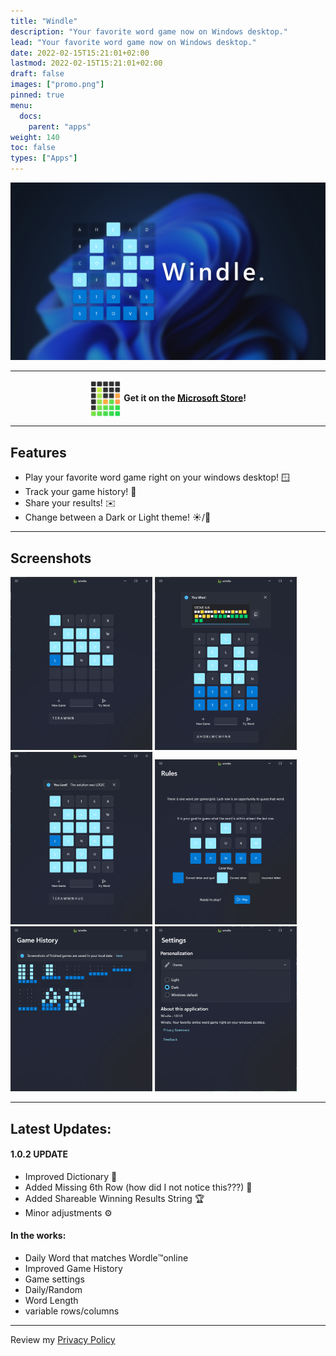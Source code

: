 ```yaml
---
title: "Windle"
description: "Your favorite word game now on Windows desktop."
lead: "Your favorite word game now on Windows desktop."
date: 2022-02-15T15:21:01+02:00
lastmod: 2022-02-15T15:21:01+02:00
draft: false
images: ["promo.png"]
pinned: true
menu:
  docs:
    parent: "apps"
weight: 140
toc: false
types: ["Apps"]
---
```


<img src="promo.png">

---

<div align="center">
  <img src="windlelogo.png" width="10%" align="center">
  <b> Get it on the <a href="https://www.microsoft.com/en-us/p/windle/9nw9pr0lcpc9">Microsoft Store</a>! </b>
</div>

---

## Features
* Play your favorite word game right on your windows desktop! 🪟
* Track your game history! 📘
* Share your results! ✉️
* Change between a Dark or Light theme! ☀️/🌙

---

## Screenshots

<img src="Screenshot 2022-03-04 210635.png" width="45%">
<img src="Screenshot 2022-03-04 210254.png" width="45%">

<br />

<img src="Screenshot 2022-03-04 210728.png" width="45%">
<img src="Screenshot 2022-03-04 210840.png" width="45%">

<br />

<img src="Screenshot 2022-03-04 211030.png" width="45%">
<img src="Screenshot 2022-03-04 213547.png" width="45%">

---

## Latest Updates:

  #### 1.0.2 UPDATE

  * Improved Dictionary 📖
  * Added Missing 6th Row (how did I not notice this???) 🚣
  * Added Shareable Winning Results String 🏆
  * Minor adjustments ⚙️

  #### In the works:

  * Daily Word that matches Wordle™️online
  * Improved Game History
  * Game settings
  * Daily/Random
  * Word Length
  * variable rows/columns

---

Review my <a href="privacy/">Privacy Policy</a> </div>
